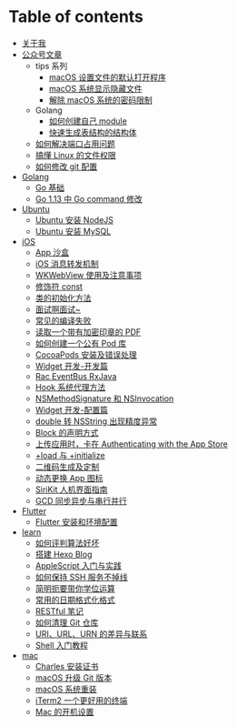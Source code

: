 # Table of contents

* [关于我](about.md)
* [公众号文章](ganhuo/README.md)
  <!-- * [小册系列](book/README.md) -->
  <!-- * [玩转系列](manual/README.md) -->
  * tips 系列
    * [macOS 设置文件的默认打开程序](tips/set-file-default-opening-mode.md)
    * [macOS 系统显示隐藏文件](tips/show-hidden-files.md)
    * [解除 macOS 系统的密码限制](tips/remove-password-limit.md)
  * Golang
    * [如何创建自己 module](golang/create-personal-module.md)
    * [快速生成表结构的结构体](golang/generate-table-struct.md)
  * [如何解决端口占用问题](learn/resolve-port-occupancy.md)
  * [搞懂 Linux 的文件权限](learn/linux-file-permissions.md)
  * [如何修改 git 配置](learn/modify-git-configuration.md)
* [Golang](go/README.md)
  * [Go 基础](go/go.md)
  * [Go 1.13 中 Go command 修改](go/go-command.md)
* [Ubuntu](ubuntu/README.md)
  * [Ubuntu 安装 NodeJS](ubuntu/install-nodejs.md)
  * [Ubuntu 安装 MySQL](ubuntu/install-mysql.md)
* [iOS](ios/README.md)
  * [App 沙盒](ios/sandbox.md)
  * [iOS 消息转发机制](ios/message-forwarding.md)
  * [WKWebView 使用及注意事项](ios/wkwebview.md)
  * [修饰符 const](ios/const.md)
  * [类的初始化方法](ios/initializer.md)
  * [面试啊面试~](ios/interview.md)
  * [常见的编译失败](ios/build-failed.md)
  * [读取一个带有加密印章的 PDF](ios/read-pdf-with-cryptographic-seal.md)
  * [如何创建一个公有 Pod 库](ios/create-pod.md)
  * [CocoaPods 安装及错误处理](ios/cocoapods.md)
  * [Widget 开发-开发篇](ios/widget-development.md)
  * [Rac EventBus RxJava](ios/rac-eventbus-rxjava.md)
  * [Hook 系统代理方法](ios/hook-system-delegate-method.md)
  * [NSMethodSignature 和 NSInvocation](ios/nsmethodsignature-nsinvocation.md)
  * [Widget 开发-配置篇](ios/widget-configuration.md)
  * [double 转 NSString 出现精度异常](ios/double-to-nsstring.md)
  * [Block 的声明方式](ios/block-statement.md)
  * [上传应用时，卡在 Authenticating with the App Store](ios/authenticating-with-the-app-store.md)
  * [+load 与 +initialize](ios/load-and-initialize.md)
  * [二维码生成及定制](ios/create-qr-code.md)
  * [动态更换 App 图标](ios/dynamic-icon.md)
  * [SiriKit 人机界面指南](ios/sirikit.md)
  * [GCD 同步异步与串行并行](ios/gcd.md)
* [Flutter](flutter/README.md)
  * [Flutter 安装和环境配置](flutter/install-flutter.md)
* [learn](learn/README.md)
  <!-- * [HTTP 状态码](learn/http-status-code.md) -->
  * [如何评判算法好坏](learn/judge-algorithm-quality.md)
  * [搭建 Hexo Blog](learn/set-up-hexo-blog.md)
  * [AppleScript 入门与实践](learn/introduction-to-applescript.md)
  * [如何保持 SSH 服务不掉线](learn/keep-alive-ssh.md)
  * [简明扼要带你学位运算](learn/bit-operation.md)
  * [常用的日期格式化格式](learn/date-formatter.md)
  * [RESTful 笔记](learn/introduction-to-restful.md)
  * [如何清理 Git 仓库](learn/clean-up-git-repository.md)
  * [URI、URL、URN 的差异与联系](learn/uri-url-urn.md)
  * [Shell 入门教程](learn/introduction-to-shell.md)
* [mac](mac/README.md)
  * [Charles 安装证书](mac/install-charles-certificate.md)
  * [macOS 升级 Git 版本](mac/update-git-version.md)
  * [macOS 系统重装](mac/reinstall-mac-system.md)
  * [iTerm2 一个更好用的终端](mac/a-better-terminal.md)
  * [Mac 的开机设置](mac/configure-mac.md)
<!-- * [leetcode](leetcode/README.md) -->
  <!-- * [两数之和](leetcode/two-sum.md) -->
  <!-- * [有效的括号](leetcode/valid-parentheses.md) -->
  